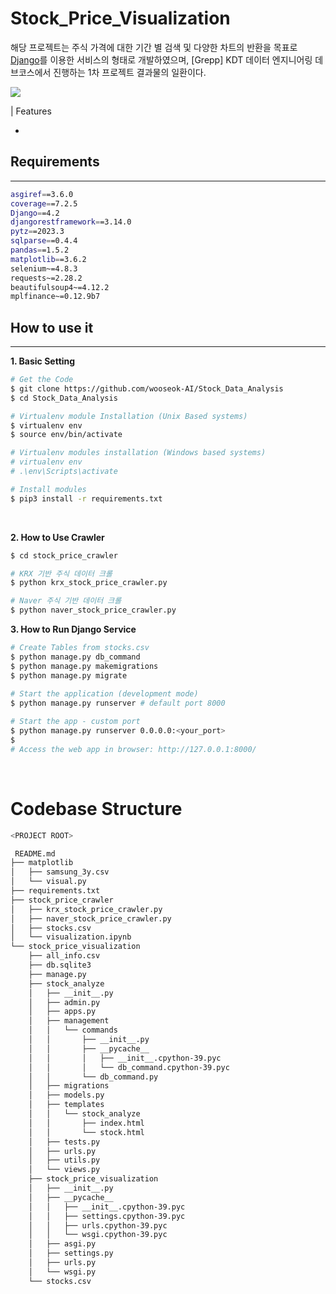 # Stock_Price_Visualization

해당 프로젝트는 주식 가격에 대한 기간 별 검색 및 다양한 차트의 반환을 목표로 [Django](https://www.djangoproject.com/)를 이용한 서비스의 형태로 개발하였으며, [Grepp] KDT 데이터 엔지니어링 데브코스에서 진행하는 1차 프로젝트 결과물의 일환이다. <br>


<img src="https://user-images.githubusercontent.com/56491233/236193551-74dea089-8030-462c-a550-d08b91fe3c99.gif">

| Features

-


## Requirements
---
```bash
asgiref==3.6.0
coverage==7.2.5
Django==4.2
djangorestframework==3.14.0
pytz==2023.3
sqlparse==0.4.4
pandas==1.5.2
matplotlib==3.6.2
selenium~=4.8.3
requests~=2.28.2
beautifulsoup4~=4.12.2
mplfinance~=0.12.9b7
```

## How to use it
---
<p><strong> 1. Basic Setting</strong></p>

```bash
# Get the Code
$ git clone https://github.com/wooseok-AI/Stock_Data_Analysis
$ cd Stock_Data_Analysis

# Virtualenv module Installation (Unix Based systems)
$ virtualenv env
$ source env/bin/activate

# Virtualenv modules installation (Windows based systems)
# virtualenv env
# .\env\Scripts\activate

# Install modules
$ pip3 install -r requirements.txt
```
<br>
<p><strong> 2. How to Use Crawler </strong><p>

```bash
$ cd stock_price_crawler

# KRX 기반 주식 데이터 크롤
$ python krx_stock_price_crawler.py

# Naver 주식 기반 데이터 크롤
$ python naver_stock_price_crawler.py
```

<p><strong> 3. How to Run Django Service</strong></p>

```bash
# Create Tables from stocks.csv
$ python manage.py db_command
$ python manage.py makemigrations
$ python manage.py migrate
 
# Start the application (development mode)
$ python manage.py runserver # default port 8000

# Start the app - custom port
$ python manage.py runserver 0.0.0.0:<your_port>
$
# Access the web app in browser: http://127.0.0.1:8000/
```

<br>

# Codebase Structure

```bash
<PROJECT ROOT>

 README.md
├── matplotlib
│   ├── samsung_3y.csv
│   └── visual.py
├── requirements.txt
├── stock_price_crawler
│   ├── krx_stock_price_crawler.py
│   ├── naver_stock_price_crawler.py
│   ├── stocks.csv
│   └── visualization.ipynb
└── stock_price_visualization
    ├── all_info.csv
    ├── db.sqlite3
    ├── manage.py
    ├── stock_analyze
    │   ├── __init__.py
    │   ├── admin.py
    │   ├── apps.py
    │   ├── management
    │   │   └── commands
    │   │       ├── __init__.py
    │   │       ├── __pycache__
    │   │       │   ├── __init__.cpython-39.pyc
    │   │       │   └── db_command.cpython-39.pyc
    │   │       └── db_command.py
    │   ├── migrations
    │   ├── models.py
    │   ├── templates
    │   │   └── stock_analyze
    │   │       ├── index.html
    │   │       └── stock.html
    │   ├── tests.py
    │   ├── urls.py
    │   ├── utils.py
    │   └── views.py
    ├── stock_price_visualization
    │   ├── __init__.py
    │   ├── __pycache__
    │   │   ├── __init__.cpython-39.pyc
    │   │   ├── settings.cpython-39.pyc
    │   │   ├── urls.cpython-39.pyc
    │   │   └── wsgi.cpython-39.pyc
    │   ├── asgi.py
    │   ├── settings.py
    │   ├── urls.py
    │   └── wsgi.py
    └── stocks.csv
```
